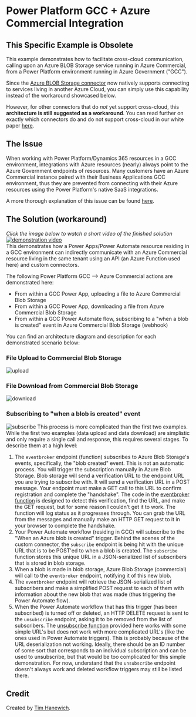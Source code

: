 # Power Platform GCC + Azure Commercial Integration

## This Specific Example is Obsolete
This example demonstrates how to facilitate cross-cloud communication, calling upon an Azure BLOB Storage service running in Azure Commercial, from a Power Platform environment running in Azure Government ("GCC"). 

Since the [Azure BLOB Storage connector](https://learn.microsoft.com/en-us/connectors/azureblob/) now natively supports connecting to services living in another Azure Cloud, you can simply use this capability instead of the workaround showcased below.

However, for other connectors that do *not* yet support cross-cloud, this **architecture is still suggested as a workaround**. You can read further on exactly which connectors do and do not support cross-cloud in our white paper [here](../../white-papers/azure-connectors/).

## The Issue
When working with Power Platform/Dynamics 365 resources in a GCC environment, integrations with Azure resources (nearly) always point to the Azure Government endpoints of resources. Many customers have an Azure Commercial instance paired with their Business Applications GCC environment, thus they are prevented from connecting with their Azure resources using the Power Platform's native SaaS integrations.

A more thorough explanation of this issue can be found [here](https://github.com/microsoft/Federal-Business-Applications/blob/main/whitepapers/power-plat-d365-architecture/README.md#gcc-architecture).

## The Solution (workaround)
*Click the image below to watch a short video of the finished solution*  
[![demonstration video](https://i.imgur.com/y4h6MRJ.jpg)](https://youtu.be/BIdi-6Fiics)  
This demonstrates how a Power Apps/Power Automate resource residing in a GCC environment can indirectly communicate with an Azure Commercial resource living in the same tenant using an API (an Azure Function used here) and custom connectors.

The following Power Platform GCC --> Azure Commercial actions are demonstrated here:
- From within a GCC Power App, uploading a file to Azure Commercial Blob Storage
- From within a GCC Power App, downloading a file from Azure Commercial Blob Storage
- From within a GCC Power Automate flow, subscribing to a "when a blob is created" event in Azure Commercial Blob Storage (webhook)

You can find an architecture diagram and description for each demonstrated scenario below:

### File Upload to Commercial Blob Storage
![upload](https://i.imgur.com/dK3rHkE.png)

### File Download from Commercial Blob Storage
![download](https://i.imgur.com/uTav3wu.png)

### Subscribing to "when a blob is created" event
![subscribe](https://i.imgur.com/xAyxlo8.png)
This process is more complicated than the first two examples. While the first two examples (data upload and data download) are simplistic and only require a single call and response, this requires several stages. To describe them at a high level:
1. The `eventbroker` endpoint (function) subscribes to Azure Blob Storage's events, specifically, the "blob created" event. This is not an automatic process. You will trigger the subscription manually in Azure Blob Storage. Blob storage will send a verification URL to the endpoint URL you are trying to subscribe with. It will send a verification URL in a POST message. Your endpoint must make a GET call to this URL to confirm registration and complete the "handshake". The code in the [eventbroker function](./api/webhooks/EventBroker.cs) is designed to detect this verification, find the URL, and make the GET request, but for some reason I couldn't get it to work. The function will log status as it progresses through. You can grab the URL from the messages and manually make an HTTP GET request to it in your browser to complete the handshake.
2. Your Power Automate workflow (residing in GCC) will subscribe to the "When an Azure blob is created" trigger. Behind the scenes of the custom connector, the `subscribe` endpoint is being hit with the unique URL that is to be POST'ed to when a blob is created. The `subscribe` function stores this unique URL in a JSON-serialized list of subscribers that is stored in blob storage.
3. When a blob is made in blob storage, Azure Blob Storage (commercial) will call to the `eventbroker` endpoint, notifying it of this new blob. 
4. The `eventbroker` endpoint will retrieve the JSON-serialized list of subscribers and make a simplified POST request to each of them with information about the new blob that was made (thus triggering the Power Automate flow).
5. When the Power Automate workflow that has this trigger (has been subscribed) is turned off or deleted, an HTTP DELETE request is sent to the `unsubscribe` endpoint, asking it to be removed from the list of subscribers. The [unsubscribe function](./api/webhooks/unsubscribe.cs) provided here works with some simple URL's but does not work with more complicated URL's (like the ones used in Power Automate triggers). This is probably because of the URL deserialization not working. Ideally, there should be an ID number of some sort that corresponds to an individual subscription and can be used to unsubscribe, but that would be too complicated for this simple demonstration. For now, understand that the `unsubscribe` endpoint doesn't always work and deleted workflow triggers may still be listed there.

## Credit
Created by [Tim Hanewich](https://github.com/TimHanewich).
